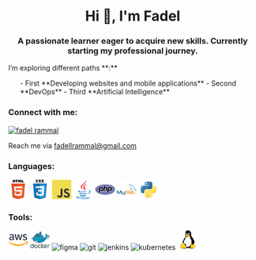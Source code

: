 <h1 align="center">Hi 👋, I'm Fadel</h1>
<h3 align="center">A passionate learner eager to acquire new skills. Currently starting my professional journey.</h3>

<!--<p align="left"> <img src="https://komarev.com/ghpvc/?username=fadel-rammal&label=Profile%20views&color=0e75b6&style=flat" alt="fadel-rammal" /> </p>-->


<p>I’m exploring different paths **:**</p>
<ul>
        - First **Developing websites and mobile applications**
        - Second **DevOps**
        - Third **Artificial Intelligence** 
</ul>

<h3 align="left">Connect with me:</h3>
<p align="left">
<a href="https://linkedin.com/in/fadel rammal" target="blank"><img align="center" src="https://raw.githubusercontent.com/rahuldkjain/github-profile-readme-generator/master/src/images/icons/Social/linked-in-alt.svg" alt="fadel rammal" height="30" width="40" /></a>
    
</p>
<p align="left">

Reach me via fadellrammal@gmail.com

</p>


<h3 align="left">Languages:</h3>
<p align="left">  <img src="https://raw.githubusercontent.com/devicons/devicon/master/icons/html5/html5-original-wordmark.svg" alt="html5" width="40" height="40"/> <img src="https://raw.githubusercontent.com/devicons/devicon/master/icons/css3/css3-original-wordmark.svg" alt="css3" width="40" height="40"/>    <img src="https://raw.githubusercontent.com/devicons/devicon/master/icons/javascript/javascript-original.svg" alt="javascript" width="40" height="40"/>  <img src="https://raw.githubusercontent.com/devicons/devicon/master/icons/java/java-original.svg" alt="java" width="40" height="40"/>  <img src="https://raw.githubusercontent.com/devicons/devicon/master/icons/php/php-original.svg" alt="php" width="40" height="40"/>  <img src="https://raw.githubusercontent.com/devicons/devicon/master/icons/mysql/mysql-original-wordmark.svg" alt="mysql" width="40" height="40"/>    <img src="https://raw.githubusercontent.com/devicons/devicon/master/icons/python/python-original.svg" alt="python" width="40" height="40"/> </p>

<h3 align="left">Tools:</h3>

<p align="left">  <img src="https://raw.githubusercontent.com/devicons/devicon/master/icons/amazonwebservices/amazonwebservices-original-wordmark.svg" alt="aws" width="40" height="40"/>   <img src="https://raw.githubusercontent.com/devicons/devicon/master/icons/docker/docker-original-wordmark.svg" alt="docker" width="40" height="40"/>  <img src="https://www.vectorlogo.zone/logos/figma/figma-icon.svg" alt="figma" width="40" height="40"/>  <img src="https://www.vectorlogo.zone/logos/git-scm/git-scm-icon.svg" alt="git" width="40" height="40"/> <img src="https://www.vectorlogo.zone/logos/jenkins/jenkins-icon.svg" alt="jenkins" width="40" height="40"/>  <img src="https://www.vectorlogo.zone/logos/kubernetes/kubernetes-icon.svg" alt="kubernetes" width="40" height="40"/> </a> <a href="https://www.linux.org/" target="_blank" rel="noreferrer"> <img src="https://raw.githubusercontent.com/devicons/devicon/master/icons/linux/linux-original.svg" alt="linux" width="40" height="40"/>





